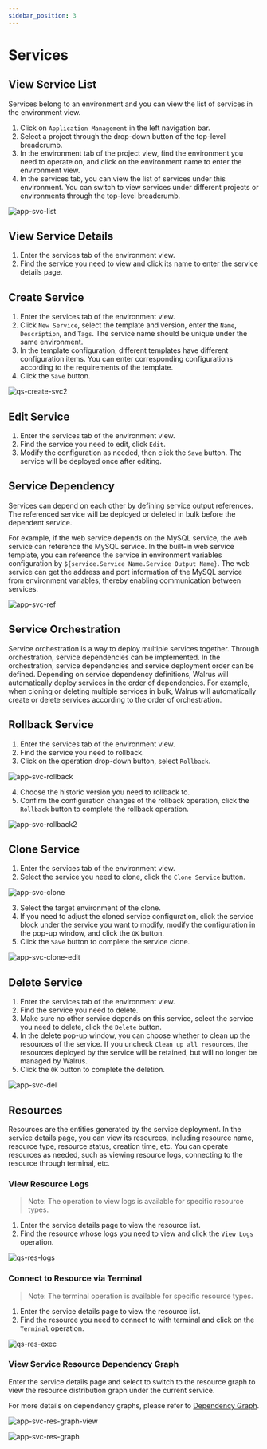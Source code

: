 ```yaml
---
sidebar_position: 3
---
```


# Services

## View Service List

Services belong to an environment and you can view the list of services in the environment view.

1. Click on `Application Management` in the left navigation bar.
2. Select a project through the drop-down button of the top-level breadcrumb.
3. In the environment tab of the project view, find the environment you need to operate on, and click on the environment name to enter the environment view.
4. In the services tab, you can view the list of services under this environment. You can switch to view services under different projects or environments through the top-level breadcrumb.

![app-svc-list](/img/v0.3.0/application/service/app-svc-list-en.png)

## View Service Details

1. Enter the services tab of the environment view.
2. Find the service you need to view and click its name to enter the service details page.

## Create Service

1. Enter the services tab of the environment view.
2. Click `New Service`, select the template and version, enter the `Name`, `Description`, and `Tags`. The service name should be unique under the same environment.
3. In the template configuration, different templates have different configuration items. You can enter corresponding configurations according to the requirements of the template.
4. Click the `Save` button.

![qs-create-svc2](/img/v0.3.0/quickstart/qs-create-svc2-en.png)

## Edit Service

1. Enter the services tab of the environment view.
2. Find the service you need to edit, click `Edit`.
3. Modify the configuration as needed, then click the `Save` button. The service will be deployed once after editing.

## Service Dependency

Services can depend on each other by defining service output references. The referenced service will be deployed or deleted in bulk before the dependent service.

For example, if the web service depends on the MySQL service, the web service can reference the MySQL service. In the built-in web service template, you can reference the service in environment variables configuration by `${service.Service Name.Service Output Name}`. The web service can get the address and port information of the MySQL service from environment variables, thereby enabling communication between services.

![app-svc-ref](/img/v0.3.0/application/service/app-svc-ref-en.png)

## Service Orchestration

Service orchestration is a way to deploy multiple services together. Through orchestration, service dependencies can be implemented. In the orchestration, service dependencies and service deployment order can be defined. Depending on service dependency definitions, Walrus will automatically deploy services in the order of dependencies. For example, when cloning or deleting multiple services in bulk, Walrus will automatically create or delete services according to the order of orchestration.

## Rollback Service

1. Enter the services tab of the environment view.
2. Find the service you need to rollback.
3. Click on the operation drop-down button, select `Rollback`.

![app-svc-rollback](/img/v0.3.0/application/service/app-svc-rollback-en.png)

4. Choose the historic version you need to rollback to.
5. Confirm the configuration changes of the rollback operation, click the `Rollback` button to complete the rollback operation.

![app-svc-rollback2](/img/v0.3.0/application/service/app-svc-rollback2-en.png)

## Clone Service

1. Enter the services tab of the environment view.
2. Select the service you need to clone, click the `Clone Service` button.

![app-svc-clone](/img/v0.3.0/application/service/app-svc-clone-en.png)

3. Select the target environment of the clone.
4. If you need to adjust the cloned service configuration, click the service block under the service you want to modify, modify the configuration in the pop-up window, and click the `OK` button.
5. Click the `Save` button to complete the service clone.

![app-svc-clone-edit](/img/v0.3.0/application/service/app-svc-clone-edit-en.png)

## Delete Service

1. Enter the services tab of the environment view.
2. Find the service you need to delete.
3. Make sure no other service depends on this service, select the service you need to delete, click the `Delete` button.
4. In the delete pop-up window, you can choose whether to clean up the resources of the service. If you uncheck `Clean up all resources`, the resources deployed by the service will be retained, but will no longer be managed by Walrus.
5. Click the `OK` button to complete the deletion.

![app-svc-del](/img/v0.3.0/application/service/app-svc-del-en.png)

## Resources

Resources are the entities generated by the service deployment. In the service details page, you can view its resources, including resource name, resource type, resource status, creation time, etc. You can operate resources as needed, such as viewing resource logs, connecting to the resource through terminal, etc.

### View Resource Logs

> Note: The operation to view logs is available for specific resource types.

1. Enter the service details page to view the resource list.
2. Find the resource whose logs you need to view and click the `View Logs` operation.

![qs-res-logs](/img/v0.3.0/quickstart/qs-res-logs-en.png)

### Connect to Resource via Terminal

> Note: The terminal operation is available for specific resource types.

1. Enter the service details page to view the resource list.
2. Find the resource you need to connect to with terminal and click on the `Terminal` operation.

![qs-res-exec](/img/v0.3.0/quickstart/qs-res-exec-en.png)

### View Service Resource Dependency Graph

Enter the service details page and select to switch to the resource graph to view the resource distribution graph under the current service.

For more details on dependency graphs, please refer to [Dependency Graph](/application/graph).

![app-svc-res-graph-view](/img/v0.3.0/application/service/app-svc-res-graph-view-en.png)

![app-svc-res-graph](/img/v0.3.0/application/service/app-svc-res-graph-en.png)